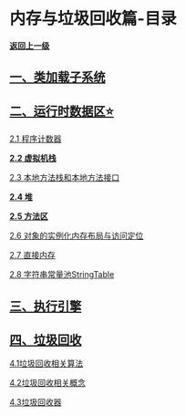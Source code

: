 # 内存与垃圾回收篇-目录

**[返回上一级](../)**

## [一、类加载子系统](类加载子系统.md)

## [二、运行时数据区⭐](运行时数据区概述.md)

[2.1 程序计数器](程序计数器.md)

**[2.2 虚拟机栈](虚拟机栈.md)**

[2.3 本地方法栈和本地方法接口](本地方法栈和本地方法接口.md)

**[2.4 堆](堆.md)**

**[2.5 方法区](方法区.md)**

[2.6 对象的实例化内存布局与访问定位](对象的实例化内存布局与访问定位.md)

[2.7 直接内存](直接内存.md)

[2.8 字符串常量池StringTable](StringTable.md)

## [三、执行引擎](执行引擎.md)

## [四、垃圾回收](垃圾回收概述.md)

[4.1垃圾回收相关算法](垃圾回收相关算法.md)

[4.2垃圾回收相关概念](垃圾回收相关概念.md)

[4.3垃圾回收器](垃圾回收器.m)











